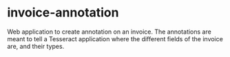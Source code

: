# invoice-annotation
Web application to create annotation on an invoice. The annotations are meant to tell a Tesseract application where the different fields of the invoice are, and their types.
